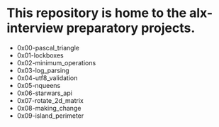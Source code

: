 # This repository is home to the alx-interview preparatory projects.
- 0x00-pascal_triangle
- 0x01-lockboxes
- 0x02-minimum_operations
- 0x03-log_parsing
- 0x04-utf8_validation
- 0x05-nqueens
- 0x06-starwars_api
- 0x07-rotate_2d_matrix
- 0x08-making_change
- 0x09-island_perimeter
